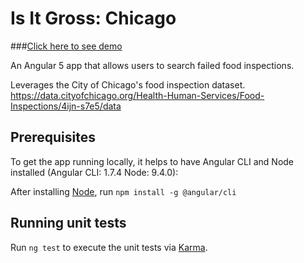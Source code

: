 # Is It Gross: Chicago

###[Click here to see demo](http://darrenangle.com/isitgross-chicago)

An Angular 5 app that allows users to search failed food inspections.

Leverages the City of Chicago's food inspection dataset. https://data.cityofchicago.org/Health-Human-Services/Food-Inspections/4ijn-s7e5/data

## Prerequisites
To get the app running locally, it helps to have Angular CLI and Node installed (Angular CLI: 1.7.4 Node: 9.4.0):

After installing [Node](https://nodejs.org/en/), run 
`npm install -g @angular/cli`



## Running unit tests

Run `ng test` to execute the unit tests via [Karma](https://karma-runner.github.io).




